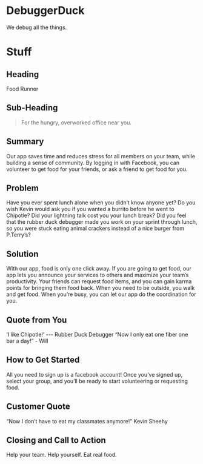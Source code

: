 # DebuggerDuck
We debug all the things.

# Stuff #


## Heading ##
Food Runner

 


## Sub-Heading ##
  > For the hungry, overworked office near you.


## Summary ##
 Our app saves time and reduces stress for all members on your team, while building a sense of community. By logging in with Facebook, you can volunteer to get food for your friends, or ask a friend to get food for you.


## Problem ##
Have you ever spent lunch alone when you didn’t know anyone yet? Do you wish Kevin would ask you if you wanted a burrito before he went to Chipotle? Did your lightning talk cost you your lunch break? Did you feel that the rubber duck debugger made you work on your sprint through lunch, so you were stuck eating animal crackers instead of a nice burger from P.Terry’s? 


## Solution ##


With our app, food is only one click away. If you are going to get food, our app lets you announce your services to others and maximize your team’s productivity. Your friends can request food items, and you can gain karma points for bringing them food back. When you need to be outside, you walk and get food.  When you’re busy, you can let our app do the coordination for you.


## Quote from You ##
‘I like Chipotle!’ --- Rubber Duck Debugger
“Now I only eat one fiber one bar a day!” - Will


## How to Get Started ##
All you need to sign up is a facebook account! Once you’ve signed up, select your group, and you’ll be ready to start volunteering or requesting food.


## Customer Quote ##
“Now I don’t have to eat my classmates anymore!” Kevin Sheehy


## Closing and Call to Action ##
  Help your team.  Help yourself.  Eat real food.




